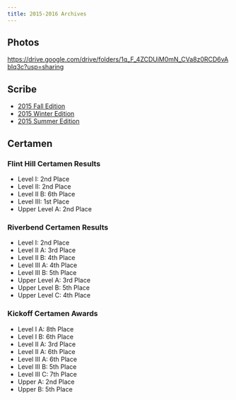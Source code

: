 ```yaml
---
title: 2015-2016 Archives
---
```


## Photos
<https://drive.google.com/drive/folders/1q_F_4ZCDUiM0mN_CVa8z0RCD6vAbIq3c?usp=sharing>

## Scribe
- [2015 Fall Edition](/latin/assets/docs/past-scribes/2015-2016/Fall.pdf)
- [2015 Winter Edition](/latin/assets/docs/past-scribes/2015-2016/Winter.pdf)
- [2015 Summer Edition](/latin/assets/docs/past-scribes/2015-2016/Summer.pdf)

## Certamen
### Flint Hill Certamen Results
- Level I: 2nd Place
- Level II: 2nd Place
- Level II B: 6th Place
- Level III: 1st Place
- Upper Level A: 2nd Place

### Riverbend Certamen Results
- Level I: 2nd Place
- Level II A: 3rd Place
- Level II B: 4th Place
- Level III A: 4th Place
- Level III B: 5th Place
- Upper Level A: 3rd Place
- Upper Level B: 5th Place
- Upper Level C: 4th Place

### Kickoff Certamen Awards
- Level I A: 8th Place
- Level I B: 6th Place
- Level II A: 3rd Place
- Level II A: 6th Place
- Level III A: 6th Place
- Level III B: 5th Place
- Level III C: 7th Place
- Upper A: 2nd Place
- Upper B: 5th Place